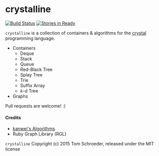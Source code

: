crystalline
===========

[![Build Status](https://travis-ci.org/jtomschroeder/crystalline.svg)](https://travis-ci.org/jtomschroeder/crystalline)
[![Stories in Ready](https://badge.waffle.io/jtomschroeder/crystalline.png?label=ready&title=Ready)](https://waffle.io/jtomschroeder/crystalline)

`crystalline` is a collection of containers & algorithms for the [crystal](https://github.com/manastech/crystal) programming language.

- Containers
  - Deque
  - Stack
  - Queue
  - Red-Black Tree
  - Splay Tree
  - Trie
  - Suffix Array
  - _k_-d Tree
- Graphs

Pull requests are welcome! :)

#### Credits
- [kanwei's Algorithms](https://github.com/kanwei/algorithms)
- Ruby Graph Library (RGL)

`crystalline` Copyright (c) 2015 Tom Schroeder, released under the MIT license
